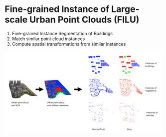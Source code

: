 # Fine-grained Instance of Large-scale Urban Point Clouds (FILU)

1. Fine-grained Instance Segmentation of Buildings
2. Match similar point cloud instances
3. Compute spatial transformations from similar instances

![avatar](./img/2024-04-07%2000.18.27.png)